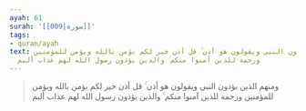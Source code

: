 ```yaml
---
ayah: 61
surah: '[[009|سورة]]'
tags:
- quran/ayah
text: ومنهم الذين يؤذون النبي ويقولون هو أذن ۚ قل أذن خير لكم يؤمن بالله ويؤمن للمؤمنين
  ورحمة للذين آمنوا منكم ۚ والذين يؤذون رسول الله لهم عذاب أليم
---
```

> ومنهم الذين يؤذون النبي ويقولون هو أذن ۚ قل أذن خير لكم يؤمن بالله ويؤمن للمؤمنين ورحمة للذين آمنوا منكم ۚ والذين يؤذون رسول الله لهم عذاب أليم
